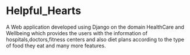 # Helpful_Hearts
A Web application developed using Django on the domain HealthCare and Wellbeing which provides the users with the information of hospitals,doctors,fitness centers and also diet plans according to the type of food they eat and many more features.
